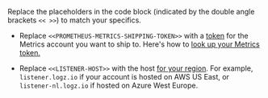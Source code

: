 Replace the placeholders in the code block (indicated by the double angle brackets `<< >>`) to match your specifics.

* Replace `<<PROMETHEUS-METRICS-SHIPPING-TOKEN>>` with a [token](https://app.logz.io/#/dashboard/settings/manage-accounts) for the Metrics account you want to ship to. Here's how to [look up your Metrics token.](https://docs.logz.io/user-guide/accounts/finding-your-metrics-account-token/)

* Replace `<<LISTENER-HOST>>` with the host [for your region](https://docs.logz.io/user-guide/accounts/account-region.html#available-regions). For example, `listener.logz.io` if your account is hosted on AWS US East, or `listener-nl.logz.io` if hosted on Azure West Europe.



